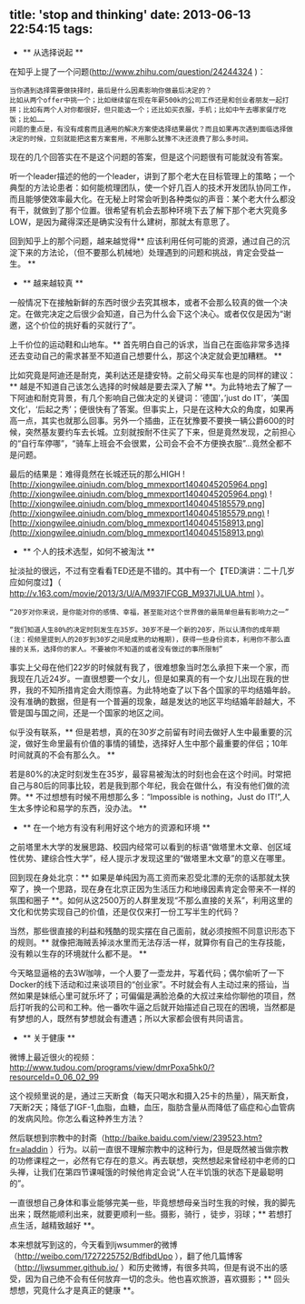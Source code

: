 title: 'stop and thinking'
date: 2013-06-13 22:54:15
tags:
---
* ** 从选择说起 **

在知乎上提了一个问题(http://www.zhihu.com/question/24244324 )：

	当你遇到选择需要做抉择时，最后是什么因素影响你做最后决定的？
	比如从两个offer中挑一个；比如继续留在现在年薪500k的公司工作还是和创业者朋友一起打拼；比如有两个人对你都很好，但只能选一个；还比如买衣服，手机；比如中午去哪家餐厅吃饭；比如……
	问题的重点是，有没有成套而且通用的解决方案使选择结果最优？而且如果再次遇到面临选择做决定的时候，立刻就能把这套方案套用，不用那么犹豫不决还浪费了那么多时间。

现在的几个回答实在不是这个问题的答案，但是这个问题很有可能就没有答案。

听一个leader描述的他的一个leader，讲到了那个老大在目标管理上的策略；一个典型的方法论患者：如何能梳理团队，使一个好几百人的技术开发团队协同工作，而且能够使效率最大化。在无秘上时常会听到各种类似的声音：某个老大什么都没有干，就做到了那个位置。很希望有机会去那种环境下去了解下那个老大究竟多LOW，是因为藏得深还是确实没有什么建树，那就太有意思了。

回到知乎上的那个问题，越来越觉得** 应该利用任何可能的资源，通过自己的沉淀下来的方法论，（但不要那么机械地）处理遇到的问题和挑战，肯定会受益一生。 **

* ** 越来越较真 **

一般情况下在接触新鲜的东西时很少去究其根本，或者不会那么较真的做一个决定。在做完决定之后很少会知道，自己为什么会下这个决心。或者仅仅是因为“谢邀，这个价位的挑好看的买就行了”。

上千价位的运动鞋和山地车。** 首先明白自己的诉求，当自己在面临非常多选择还去变动自己的需求甚至不知道自己想要什么，那这个决定就会更加糟糕。 **

比如究竟是阿迪还是耐克，美利达还是捷安特。之前父母买车也是的同样的建议：** 越是不知道自己该怎么选择的时候越是要去深入了解 **。为此特地去了解了一下阿迪和耐克背景，有几个影响自己做决定的关键词：’德国’，’just do IT’，‘美国文化’，‘后起之秀’；便很快有了答案。但事实上，只是在这种大众的角度，如果再高一点，其实也就那么回事。另外一个插曲，正在犹豫要不要换一辆公爵600的时候，突然基友要约车去长城。立刻就按耐不住买了下来，但是竟然发现，之前担心的“自行车停哪”，“骑车上班会不会很累，公司会不会不方便换衣服”…竟然全都不是问题。

最后的结果是：难得竟然在长城还玩的那么HIGH
![http://xiongwilee.qiniudn.com/blog_mmexport1404045205964.png](http://xiongwilee.qiniudn.com/blog_mmexport1404045205964.png)
![http://xiongwilee.qiniudn.com/blog_mmexport1404045185579.png](http://xiongwilee.qiniudn.com/blog_mmexport1404045185579.png)
![http://xiongwilee.qiniudn.com/blog_mmexport1404045158913.png](http://xiongwilee.qiniudn.com/blog_mmexport1404045158913.png)

* ** 个人的技术选型，如何不被淘汰 **

扯淡扯的很远，不过有空看看TED还是不错的。其中有一个【TED演讲：二十几岁应如何度过】（ http://v.163.com/movie/2013/3/U/A/M937IFCGB_M937IJLUA.html ）。

	“20岁对你来说，是你能对你的感情、幸福，甚至能对这个世界做的最简单但最有影响力之一”

	“我们知道人生80%的决定时刻发生在35岁。30岁不是一个新的20岁，所以认清你的成年期(注：视频里提到人的20岁到30岁之间是成熟的幼稚期)，获得一些身份资本，利用你不那么直接的关系，选择你的家人。不要被你不知道的或者没有做过的事所限制”

事实上父母在他们22岁的时候就有我了，很难想象当时怎么承担下来一个家，而我现在几近24岁。一直很想要一个女儿，但是如果真的有一个女儿出现在我的世界，我的不知所措肯定会大雨惊喜。为此特地查了以下各个国家的平均结婚年龄。没有准确的数据，但是有一个普遍的现象，越是发达的地区平均结婚年龄越大，不管是国与国之间，还是一个国家的地区之间。

似乎没有联系，** 但是若想，真的在30岁之前留有时间去做好人生中最重要的沉淀，做好生命里最有价值的事情的铺垫，选择好人生中那个最重要的伴侣；10年时间就真的不会有那么久。 **

若是80%的决定时刻发生在35岁，最容易被淘汰的时刻也会在这个时间。时常把自己与80后的同事比较，若是我到那个年纪，我会在做什么，有没有他们做的流弊。** 不过想想有时候不用想那么多：“Impossible is nothing，Just do IT!”,人生太多悖论和易学的东西，没办法。 **

* ** 在一个地方有没有利用好这个地方的资源和环境 **

之前塔里木大学的发展思路、校园内经常可以看到的标语“做塔里木文章、创区域性优势、建综合性大学”，经人提示才发现这里的“做塔里木文章”的意义在哪里。

回到现在身处北京：** 如果是单纯因为高工资而来忍受北漂的无奈的话那就太狭窄了，换一个思路，现在身在北京正因为生活压力和地缘因素肯定会带来不一样的氛围和圈子 **。如何从这2500万的人群里发现“不那么直接的关系”，利用这里的文化和优势实现自己的价值，还是仅仅来打一份工写半生的代码？

当然，那些很直接的利益和残酷的现实摆在自己面前，就必须按照不同意识形态下的规则。** 就像把海贼丢掉淡水里而无法存活一样，就算你有自己的生存技能，没有赖以生存的环境就什么都不是。 **

今天略显逼格的去3W咖啡，一个人要了一壶龙井，写着代码；偶尔偷听了一下Docker的线下活动和过来谈项目的“创业家”。不时就会有人主动过来的搭讪，当然如果是妹纸心里可就乐坏了；可偏偏是满脸沧桑的大叔过来给你聊他的项目，然后打听我的公司和工种。他一番吹牛逼之后就开始描述自己现在的困境，当然都是有梦想的人，既然有梦想就会有遭遇；所以大家都会很有共同语言。


* ** 关于健康 **

微博上最近很火的视频：http://www.tudou.com/programs/view/dmrPoxa5hk0/?resourceId=0_06_02_99 

这个视频里说的是，通过三天断食（每天只喝水和摄入25卡的热量），隔天断食，7天断2天；降低了IGF-1,血脂，血糖，血压，脂肪含量从而降低了癌症和心血管病的发病风险。你怎么看这种养生方法？

然后联想到宗教中的封斋（http://baike.baidu.com/view/239523.htm?fr=aladdin ）行为。以前一直很不理解宗教中的这种行为，但是既然被当做宗教的功修课程之一，必然有它存在的意义。再去联想，突然想起来曾经初中老师的口头禅，让我们在第四节课喊饿的时候他肯定会说“人在半饥饿的状态下是最聪明的”。

一直很想自己身体和事业能够完美一些，毕竟想想母亲当时生我的时候，我的脚先出来；既然能顺利出来，就要更顺利一些。摄影，骑行 ，徒步，羽球；** 若想打点生活，越精致越好 **。

本来想就写到这的，今天看到ljwsummer的微博（http://weibo.com/1727225752/BdfibdUpo ），翻了他几篇博客（http://ljwsummer.github.io/ ）和历史微博，有很多共鸣，但是有说不出的感受，因为自己绝不会有任何放弃一切的念头。他也喜欢旅游，喜欢摄影；** 回头想想，究竟什么才是真正的健康 **。
